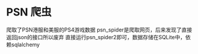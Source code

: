 # PSN 爬虫

爬取了PSN港服和美服的PS4游戏数据
psn_spider是爬取网页，后来发现了直接返回json的接口所以废弃
直接运行psn_spider2即可，数据存储在SQLite中，依赖sqlalchemy